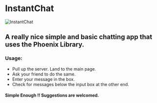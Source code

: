 # InstantChat
![InstantChat](https://instantchat.io/assets/logo_new.png)


## A really nice simple and basic chatting app that uses the Phoenix Library.

### Usage:
* Pull up the server. Land to the main page.
* Ask your friend to do the same.
* Enter your message in the box.
* Check for messages below the input box at the other end.

#### Simple Enough !! Suggestions are welcomed.
